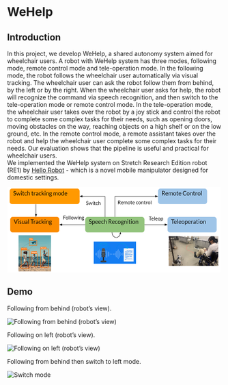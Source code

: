 # WeHelp
## Introduction
In this project, we develop WeHelp, a shared autonomy system aimed for wheelchair users. A robot with WeHelp system has three modes, following mode, remote control mode and tele-operation mode. In the following mode, the robot follows the wheelchair user automatically via visual tracking. The wheelchair user can ask the robot follow them from behind, by the left or by the right. When the wheelchair user asks for help, the robot will recognize the command via speech recognition, and then switch to the tele-operation mode or remote control mode. In the tele-operation mode, the wheelchair user takes over the robot by a joy stick and control the robot to complete some complex tasks for their needs, such as opening doors, moving obstacles on the way, reaching objects on a high shelf or on the low ground, etc. In the remote control mode, a remote assistant takes over the robot and help the wheelchair user complete some complex tasks for their needs. Our evaluation shows that the pipeline is useful and practical for wheelchair users.    
We implemented the WeHelp system on Stretch Research Edition robot (RE1) by [Hello Robot](https://hello-robot.com/product) - which is a novel mobile manipulator designed for domestic settings. 

<img src="demo/overview.png" width="500" height="200" alt="Illustration of the method pipeline."/>  

## Demo

Following from behind (robot’s view).  
  
<img src="demo/track_2.gif" width="200" height="150" alt="Following from behind (robot’s view)"/>  
  
Following on left (robot’s view). 
  
<img src="demo/track_3.gif" width="200" height="150" alt="Following on left (robot’s view)"/>  
  
Following from behind then switch to left mode. 
  
<img src="demo/track_1.gif" width="150" height="300" alt="Switch mode"/>  
  
